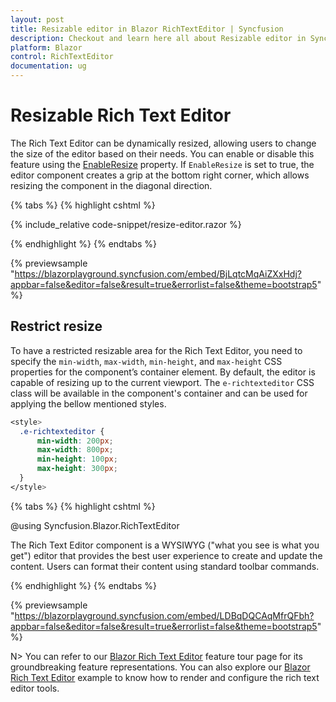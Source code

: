 ```yaml
---
layout: post
title: Resizable editor in Blazor RichTextEditor | Syncfusion
description: Checkout and learn here all about Resizable editor in Syncfusion Blazor RichTextEditor component and much more.
platform: Blazor
control: RichTextEditor
documentation: ug
---
```


# Resizable Rich Text Editor

The Rich Text Editor can be dynamically resized, allowing users to change the size of the editor based on their needs. You can enable or disable this feature using the [EnableResize](https://help.syncfusion.com/cr/blazor/Syncfusion.Blazor.RichTextEditor.SfRichTextEditor.html#Syncfusion_Blazor_RichTextEditor_SfRichTextEditor_EnableResize) property. If `EnableResize` is set to true, the editor component creates a grip at the bottom right corner, which allows resizing the component in the diagonal direction.

{% tabs %}
{% highlight cshtml %}

{% include_relative code-snippet/resize-editor.razor %}

{% endhighlight %}
{% endtabs %}

{% previewsample "https://blazorplayground.syncfusion.com/embed/BjLqtcMqAiZXxHdj?appbar=false&editor=false&result=true&errorlist=false&theme=bootstrap5" %}

## Restrict resize

To have a restricted resizable area for the Rich Text Editor, you need to specify the `min-width`, `max-width`, `min-height`, and `max-height` CSS properties for the component’s container element. By default, the editor is capable of resizing up to the current viewport. The `e-richtexteditor` CSS class will be available in the component's container and can be used for applying the bellow mentioned styles.

```css
<style>
  .e-richtexteditor {
      min-width: 200px;
      max-width: 800px;
      min-height: 100px;
      max-height: 300px;
  }
</style>

```

{% tabs %}
{% highlight cshtml %}

@using Syncfusion.Blazor.RichTextEditor

<SfRichTextEditor EnableResize="true" CssClass='.e-richtexteditor'>
    <p>The Rich Text Editor component is a WYSIWYG ("what you see is what you get") editor that provides the best user experience to create and update the content. Users can format their content using standard toolbar commands.</p>
</SfRichTextEditor>
<style>
    .e-richtexteditor {
        min-width: 200px;
        max-width: 800px;
        min-height: 100px;
        max-height: 300px;
    }
</style>

{% endhighlight %}
{% endtabs %}

{% previewsample "https://blazorplayground.syncfusion.com/embed/LDBqDQCAqMfrQFbh?appbar=false&editor=false&result=true&errorlist=false&theme=bootstrap5" %}

N> You can refer to our [Blazor Rich Text Editor](https://www.syncfusion.com/blazor-components/blazor-wysiwyg-rich-text-editor) feature tour page for its groundbreaking feature representations. You can also explore our [Blazor Rich Text Editor](https://blazor.syncfusion.com/demos/rich-text-editor/overview?theme=bootstrap4) example to know how to render and configure the rich text editor tools.
